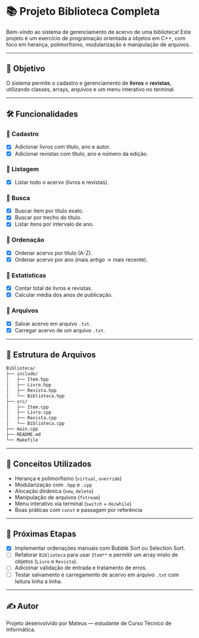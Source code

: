 # 📚 Projeto Biblioteca Completa

Bem-vindo ao sistema de gerenciamento de acervo de uma biblioteca! Este projeto é um exercício de programação orientada a objetos em C++, com foco em herança, polimorfismo, modularização e manipulação de arquivos.

---

## 🎯 Objetivo

O sistema permite o cadastro e gerenciamento de **livros** e **revistas**, utilizando classes, arrays, arquivos e um menu interativo no terminal.

---

## 🛠️ Funcionalidades

### 📌 Cadastro
- [x] Adicionar livros com título, ano e autor.
- [x] Adicionar revistas com título, ano e número da edição.

### 📌 Listagem
- [x] Listar todo o acervo (livros e revistas).

### 📌 Busca
- [x] Buscar item por título exato.
- [x] Buscar por trecho do título.
- [x] Listar itens por intervalo de ano.

### 📌 Ordenação
- [x] Ordenar acervo por título (A-Z).
- [x] Ordenar acervo por ano (mais antigo → mais recente).

### 📌 Estatísticas
- [x] Contar total de livros e revistas.
- [x] Calcular média dos anos de publicação.

### 📌 Arquivos
- [x] Salvar acervo em arquivo `.txt`.
- [x] Carregar acervo de um arquivo `.txt`.

---

## 🔧 Estrutura de Arquivos

```bash
Biblioteca/
├── include/
│   ├── Item.hpp
│   ├── Livro.hpp
│   ├── Revista.hpp
│   └── Biblioteca.hpp
├── src/
│   ├── Item.cpp
│   ├── Livro.cpp
│   ├── Revista.cpp
│   └── Biblioteca.cpp
├── main.cpp
├── README.md
└── Makefile
```

---

## 🧠 Conceitos Utilizados

- Herança e polimorfismo (`virtual`, `override`)
- Modularização com `.hpp` e `.cpp`
- Alocação dinâmica (`new`, `delete`)
- Manipulação de arquivos (`fstream`)
- Menu interativo via terminal (`switch` + `do/while`)
- Boas práticas com `const` e passagem por referência

---

## 🚧 Próximas Etapas

- [x] Implementar ordenações manuais com Bubble Sort ou Selection Sort.
- [ ] Refatorar `Biblioteca` para usar `Item**` e permitir um array misto de objetos (`Livro` e `Revista`).
- [ ] Adicionar validação de entrada e tratamento de erros.
- [ ] Testar salvamento e carregamento de acervo em arquivo `.txt` com leitura linha a linha.

---

## ✍️ Autor

Projeto desenvolvido por Mateus — estudante de Curso Técnico de Informática.
